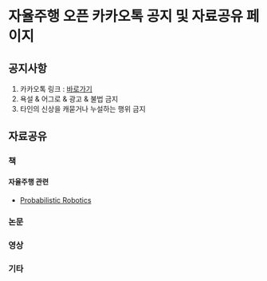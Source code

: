 # 자율주행 오픈 카카오톡 공지 및 자료공유 페이지

## 공지사항
1. 카카오톡 링크 : [바로가기](https://open.kakao.com/o/geMJ6H2)
2. 욕설 & 어그로 & 광고 & 불법 금지
3. 타인의 신상을 캐묻거나 누설하는 행위 금지

## 자료공유
### 책
#### 자율주행 관련
- [Probabilistic Robotics](http://www.probabilistic-robotics.org/)

### 논문

### 영상

### 기타
